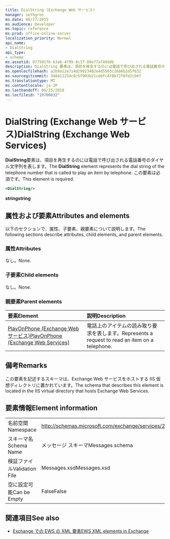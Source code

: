 ```yaml
---
title: DialString (Exchange Web サービス)
manager: sethgros
ms.date: 09/17/2015
ms.audience: Developer
ms.topic: reference
ms.prod: office-online-server
localization_priority: Normal
api_name:
- DialString
api_type:
- schema
ms.assetid: 077501f6-b3a8-4799-8c37-09e77af49ddb
description: DialString 要素は、項目を再生するのには電話で呼び出される電話番号のダイヤル文字列を表します。 この要素は必須です。
ms.openlocfilehash: a2b9a12e714d29923402e4d5563c26b6b2d5f632
ms.sourcegitcommit: 34041125dc8c5f993b21cebfc4f8b72f0fd2cb6f
ms.translationtype: MT
ms.contentlocale: ja-JP
ms.lasthandoff: 06/25/2018
ms.locfileid: "19760032"
---
```

# <a name="dialstring-exchange-web-services"></a><span data-ttu-id="fb6c4-104">DialString (Exchange Web サービス)</span><span class="sxs-lookup"><span data-stu-id="fb6c4-104">DialString (Exchange Web Services)</span></span>

<span data-ttu-id="fb6c4-105">**DialString**要素は、項目を再生するのには電話で呼び出される電話番号のダイヤル文字列を表します。</span><span class="sxs-lookup"><span data-stu-id="fb6c4-105">The **DialString** element represents the dial string of the telephone number that is called to play an item by telephone.</span></span> <span data-ttu-id="fb6c4-106">この要素は必須です。</span><span class="sxs-lookup"><span data-stu-id="fb6c4-106">This element is required.</span></span> 
  
```xml
<DialString/>
```

 <span data-ttu-id="fb6c4-107">**string**</span><span class="sxs-lookup"><span data-stu-id="fb6c4-107">**string**</span></span>
## <a name="attributes-and-elements"></a><span data-ttu-id="fb6c4-108">属性および要素</span><span class="sxs-lookup"><span data-stu-id="fb6c4-108">Attributes and elements</span></span>

<span data-ttu-id="fb6c4-109">以下のセクションで、属性、子要素、親要素について説明します。</span><span class="sxs-lookup"><span data-stu-id="fb6c4-109">The following sections describe attributes, child elements, and parent elements.</span></span>
  
### <a name="attributes"></a><span data-ttu-id="fb6c4-110">属性</span><span class="sxs-lookup"><span data-stu-id="fb6c4-110">Attributes</span></span>

<span data-ttu-id="fb6c4-111">なし。</span><span class="sxs-lookup"><span data-stu-id="fb6c4-111">None.</span></span>
  
### <a name="child-elements"></a><span data-ttu-id="fb6c4-112">子要素</span><span class="sxs-lookup"><span data-stu-id="fb6c4-112">Child elements</span></span>

<span data-ttu-id="fb6c4-113">なし。</span><span class="sxs-lookup"><span data-stu-id="fb6c4-113">None.</span></span>
  
### <a name="parent-elements"></a><span data-ttu-id="fb6c4-114">親要素</span><span class="sxs-lookup"><span data-stu-id="fb6c4-114">Parent elements</span></span>

|<span data-ttu-id="fb6c4-115">**要素**</span><span class="sxs-lookup"><span data-stu-id="fb6c4-115">**Element**</span></span>|<span data-ttu-id="fb6c4-116">**説明**</span><span class="sxs-lookup"><span data-stu-id="fb6c4-116">**Description**</span></span>|
|:-----|:-----|
|[<span data-ttu-id="fb6c4-117">PlayOnPhone (Exchange Web サービス)</span><span class="sxs-lookup"><span data-stu-id="fb6c4-117">PlayOnPhone (Exchange Web Services)</span></span>](playonphone-exchange-web-services.md) <br/> |<span data-ttu-id="fb6c4-118">電話上のアイテムの読み取り要求を表します。</span><span class="sxs-lookup"><span data-stu-id="fb6c4-118">Represents a request to read an item on a telephone.</span></span>  <br/> |
   
## <a name="remarks"></a><span data-ttu-id="fb6c4-119">備考</span><span class="sxs-lookup"><span data-stu-id="fb6c4-119">Remarks</span></span>

<span data-ttu-id="fb6c4-120">この要素を記述するスキーマは、Exchange Web サービスをホストする IIS 仮想ディレクトリに置かれています。</span><span class="sxs-lookup"><span data-stu-id="fb6c4-120">The schema that describes this element is located in the IIS virtual directory that hosts Exchange Web Services.</span></span>
  
## <a name="element-information"></a><span data-ttu-id="fb6c4-121">要素情報</span><span class="sxs-lookup"><span data-stu-id="fb6c4-121">Element information</span></span>

|||
|:-----|:-----|
|<span data-ttu-id="fb6c4-122">名前空間</span><span class="sxs-lookup"><span data-stu-id="fb6c4-122">Namespace</span></span>  <br/> |http://schemas.microsoft.com/exchange/services/2006/messages  <br/> |
|<span data-ttu-id="fb6c4-123">スキーマ名</span><span class="sxs-lookup"><span data-stu-id="fb6c4-123">Schema Name</span></span>  <br/> |<span data-ttu-id="fb6c4-124">メッセージ スキーマ</span><span class="sxs-lookup"><span data-stu-id="fb6c4-124">Messages schema</span></span>  <br/> |
|<span data-ttu-id="fb6c4-125">検証ファイル</span><span class="sxs-lookup"><span data-stu-id="fb6c4-125">Validation File</span></span>  <br/> |<span data-ttu-id="fb6c4-126">Messages.xsd</span><span class="sxs-lookup"><span data-stu-id="fb6c4-126">Messages.xsd</span></span>  <br/> |
|<span data-ttu-id="fb6c4-127">空に設定可能</span><span class="sxs-lookup"><span data-stu-id="fb6c4-127">Can be Empty</span></span>  <br/> |<span data-ttu-id="fb6c4-128">False</span><span class="sxs-lookup"><span data-stu-id="fb6c4-128">False</span></span>  <br/> |
   
## <a name="see-also"></a><span data-ttu-id="fb6c4-129">関連項目</span><span class="sxs-lookup"><span data-stu-id="fb6c4-129">See also</span></span>

- [<span data-ttu-id="fb6c4-130">Exchange での EWS の XML 要素</span><span class="sxs-lookup"><span data-stu-id="fb6c4-130">EWS XML elements in Exchange</span></span>](ews-xml-elements-in-exchange.md)

